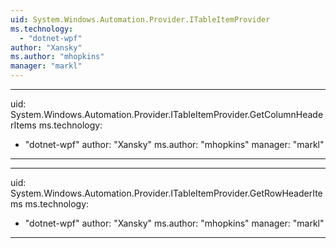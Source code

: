 ```yaml
---
uid: System.Windows.Automation.Provider.ITableItemProvider
ms.technology: 
  - "dotnet-wpf"
author: "Xansky"
ms.author: "mhopkins"
manager: "markl"
---
```


---
uid: System.Windows.Automation.Provider.ITableItemProvider.GetColumnHeaderItems
ms.technology: 
  - "dotnet-wpf"
author: "Xansky"
ms.author: "mhopkins"
manager: "markl"
---

---
uid: System.Windows.Automation.Provider.ITableItemProvider.GetRowHeaderItems
ms.technology: 
  - "dotnet-wpf"
author: "Xansky"
ms.author: "mhopkins"
manager: "markl"
---

